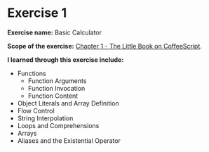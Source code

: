 Exercise 1
===========
**Exercise name:** Basic Calculator

**Scope of the exercise:** [Chapter 1 - The Little Book on CoffeeScript](https://www.goodreads.com/book/show/13506289-the-little-book-on-coffeescript).

**I learned through this exercise include:**

* Functions
  * Function Arguments
  * Function Invocation
  * Function Content
* Object Literals and Array Definition
* Flow Control
* String Interpolation
* Loops and Comprehensions
* Arrays
* Aliases and the Existential Operator